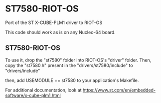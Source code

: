 # ST7580-RIOT-OS
 Port of the ST X-CUBE-PLM1 driver to RIOT-OS

This code should work as is on any Nucleo-64 board.

## ST7580-RIOT-OS
To use it, drop the "st7580" folder into RIOT-OS's "driver" folder.
Then, copy the "st7580.h" present in the "drivers/st7580/include" to "drivers/include"

then, add USEMODULE += st7580 to your application's Makefile.

For additional documentation, look at https://www.st.com/en/embedded-software/x-cube-plm1.html